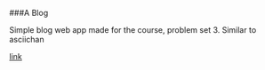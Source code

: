 ###A Blog

Simple blog web app made for the course, problem set 3. Similar to asciichan

[link](http://ablog-1202.appspot.com/)
